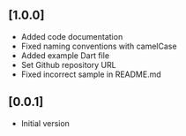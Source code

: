 ## [1.0.0]

* Added code documentation
* Fixed naming conventions with camelCase
* Added example Dart file
* Set Github repository URL
* Fixed incorrect sample in README.md

## [0.0.1]

* Initial version

